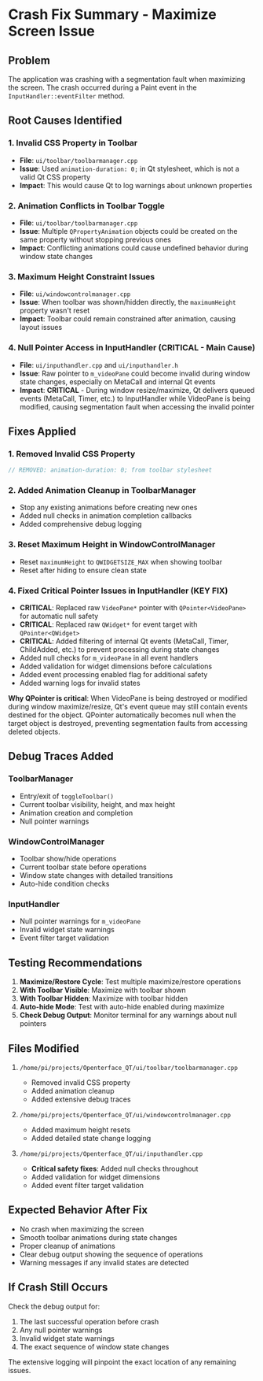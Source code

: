 # Crash Fix Summary - Maximize Screen Issue

## Problem
The application was crashing with a segmentation fault when maximizing the screen. The crash occurred during a Paint event in the `InputHandler::eventFilter` method.

## Root Causes Identified

### 1. Invalid CSS Property in Toolbar
- **File**: `ui/toolbar/toolbarmanager.cpp`
- **Issue**: Used `animation-duration: 0;` in Qt stylesheet, which is not a valid Qt CSS property
- **Impact**: This would cause Qt to log warnings about unknown properties

### 2. Animation Conflicts in Toolbar Toggle
- **File**: `ui/toolbar/toolbarmanager.cpp`
- **Issue**: Multiple `QPropertyAnimation` objects could be created on the same property without stopping previous ones
- **Impact**: Conflicting animations could cause undefined behavior during window state changes

### 3. Maximum Height Constraint Issues
- **File**: `ui/windowcontrolmanager.cpp`
- **Issue**: When toolbar was shown/hidden directly, the `maximumHeight` property wasn't reset
- **Impact**: Toolbar could remain constrained after animation, causing layout issues

### 4. Null Pointer Access in InputHandler (CRITICAL - Main Cause)
- **File**: `ui/inputhandler.cpp` and `ui/inputhandler.h`
- **Issue**: Raw pointer to `m_videoPane` could become invalid during window state changes, especially on MetaCall and internal Qt events
- **Impact**: **CRITICAL** - During window resize/maximize, Qt delivers queued events (MetaCall, Timer, etc.) to InputHandler while VideoPane is being modified, causing segmentation fault when accessing the invalid pointer

## Fixes Applied

### 1. Removed Invalid CSS Property
```cpp
// REMOVED: animation-duration: 0; from toolbar stylesheet
```

### 2. Added Animation Cleanup in ToolbarManager
- Stop any existing animations before creating new ones
- Added null checks in animation completion callbacks
- Added comprehensive debug logging

### 3. Reset Maximum Height in WindowControlManager
- Reset `maximumHeight` to `QWIDGETSIZE_MAX` when showing toolbar
- Reset after hiding to ensure clean state

### 4. Fixed Critical Pointer Issues in InputHandler (KEY FIX)
- **CRITICAL**: Replaced raw `VideoPane*` pointer with `QPointer<VideoPane>` for automatic null safety
- **CRITICAL**: Replaced raw `QWidget*` for event target with `QPointer<QWidget>`
- **CRITICAL**: Added filtering of internal Qt events (MetaCall, Timer, ChildAdded, etc.) to prevent processing during state changes
- Added null checks for `m_videoPane` in all event handlers  
- Added validation for widget dimensions before calculations
- Added event processing enabled flag for additional safety
- Added warning logs for invalid states

**Why QPointer is critical**: When VideoPane is being destroyed or modified during window maximize/resize, Qt's event queue may still contain events destined for the object. QPointer automatically becomes null when the target object is destroyed, preventing segmentation faults from accessing deleted objects.

## Debug Traces Added

### ToolbarManager
- Entry/exit of `toggleToolbar()`
- Current toolbar visibility, height, and max height
- Animation creation and completion
- Null pointer warnings

### WindowControlManager
- Toolbar show/hide operations
- Current toolbar state before operations
- Window state changes with detailed transitions
- Auto-hide condition checks

### InputHandler
- Null pointer warnings for `m_videoPane`
- Invalid widget state warnings
- Event filter target validation

## Testing Recommendations

1. **Maximize/Restore Cycle**: Test multiple maximize/restore operations
2. **With Toolbar Visible**: Maximize with toolbar shown
3. **With Toolbar Hidden**: Maximize with toolbar hidden
4. **Auto-hide Mode**: Test with auto-hide enabled during maximize
5. **Check Debug Output**: Monitor terminal for any warnings about null pointers

## Files Modified

1. `/home/pi/projects/Openterface_QT/ui/toolbar/toolbarmanager.cpp`
   - Removed invalid CSS property
   - Added animation cleanup
   - Added extensive debug traces

2. `/home/pi/projects/Openterface_QT/ui/windowcontrolmanager.cpp`
   - Added maximum height resets
   - Added detailed state change logging

3. `/home/pi/projects/Openterface_QT/ui/inputhandler.cpp`
   - **Critical safety fixes**: Added null checks throughout
   - Added validation for widget dimensions
   - Added event filter target validation

## Expected Behavior After Fix

- No crash when maximizing the screen
- Smooth toolbar animations during state changes
- Proper cleanup of animations
- Clear debug output showing the sequence of operations
- Warning messages if any invalid states are detected

## If Crash Still Occurs

Check the debug output for:
1. The last successful operation before crash
2. Any null pointer warnings
3. Invalid widget state warnings
4. The exact sequence of window state changes

The extensive logging will pinpoint the exact location of any remaining issues.
